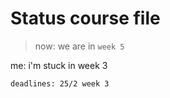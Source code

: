 Status course file
=====================

>now: we are in `week 5`
>
me:  i'm stuck in week 3

`deadlines: 25/2 week 3`